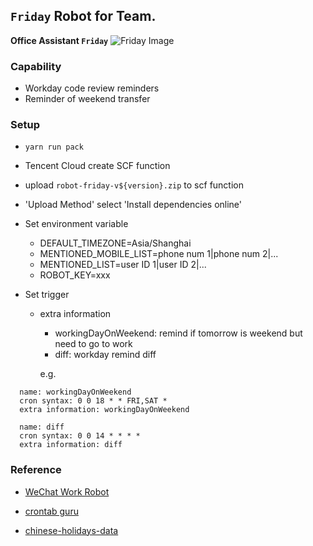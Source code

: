 ## `Friday` Robot for Team.

**Office Assistant `Friday`**
 ![Friday Image](http://public-assets.liupei.xin/github/repos/robot-friday/friday-icon/android-icon-96x96.png)



### Capability

- Workday code review reminders
- Reminder of weekend transfer



### Setup

- `yarn run pack`

- Tencent Cloud create SCF function

- upload `robot-friday-v${version}.zip` to scf function

- 'Upload Method' select 'Install dependencies online'

- Set environment variable
  * DEFAULT_TIMEZONE=Asia/Shanghai
  * MENTIONED_MOBILE_LIST=phone num 1|phone num 2|...
  * MENTIONED_LIST=user ID 1|user ID 2|...
  * ROBOT_KEY=xxx

- Set trigger
  
  * extra information
      * workingDayOnWeekend: remind if tomorrow is weekend but need to go to work
      * diff: workday remind diff
    
      e.g.
```
  name: workingDayOnWeekend
  cron syntax: 0 0 18 * * FRI,SAT *
  extra information: workingDayOnWeekend
  
  name: diff
  cron syntax: 0 0 14 * * * *
  extra information: diff
```



### Reference
- [WeChat Work Robot](https://work.weixin.qq.com/help?person_id=1&doc_id=13376)

- [crontab guru](https://crontab.guru/) 

- [chinese-holidays-data](https://github.com/bastengao/chinese-holidays-data)